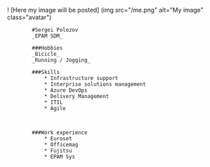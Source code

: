 ! [Here my image will be posted] (img src="/me.png" alt="My image" class="avatar")
     
            #Sergei Polozov
            _EPAM SDM_
           
            ###Hobbies
            _Bicicle_
            _Running / Jogging_
       
            ###Skills
                * Infrastructure support
                * Interprise solutions management
                * Azure DevOps
                * Delivery Management
                * ITIL
                * Agile
           

  
            ###Work experience
                * Euroset
                * Officemag
                * Fujitsu
                * EPAM Sys
